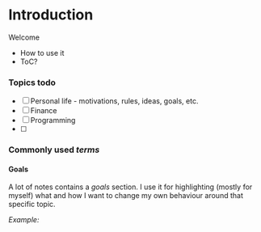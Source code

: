 # Introduction

Welcome

* How to use it
* ToC?



### Topics todo

* [ ] Personal life - motivations, rules, ideas, goals, etc.
* [ ] Finance
* [ ] Programming
* [ ] 


### Commonly used _**terms**_

#### Goals

A lot of notes contains a _goals_ section. I use it for highlighting \(mostly for myself\) what and how I want to change my own behaviour around that specific topic.

_Example:_ 

